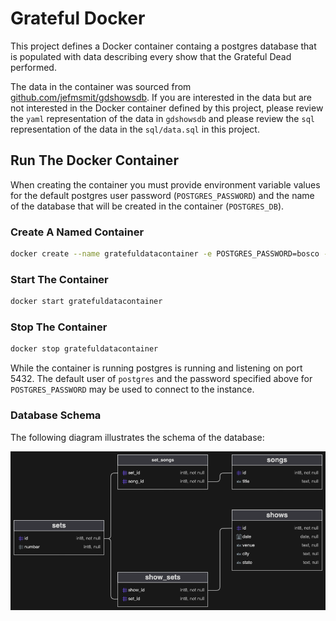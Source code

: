 # Grateful Docker

This project defines a Docker container containg a postgres database that is
populated with data describing every show that the Grateful Dead performed.

The data in the container was sourced from 
[github.com/jefmsmit/gdshowsdb](https://github.com/jefmsmit/gdshowsdb).
If you are interested in the data but are not interested in the Docker
container defined by this project, please review the `yaml` representation
of the data in `gdshowsdb` and please review the `sql` representation of the
data in the `sql/data.sql` in this project.

## Run The Docker Container

When creating the container you must provide environment variable values for
the default postgres user password (`POSTGRES_PASSWORD`) and the name of the
database that will be created in the container (`POSTGRES_DB`).  

### Create A Named Container

```bash
docker create --name gratefuldatacontainer -e POSTGRES_PASSWORD=bosco -e POSTGRES_DB=thegratefuldata -p 5432:5432 jeffscottbrown/gratefulpostgres:0.2.1
```

### Start The Container

```bash
docker start gratefuldatacontainer
```

### Stop The Container

```bash
docker stop gratefuldatacontainer
```

While the container is running postgres is running and listening
on port 5432.  The default user of `postgres` and the password
specified above for `POSTGRES_PASSWORD` may be used to connect
to the instance.

### Database Schema

The following diagram illustrates the schema of the database:

![Database Schema](db.png)
